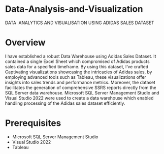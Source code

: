 # Data-Analysis-and-Visualization

DATA  ANALYTICS AND VISUALISATION USING ADIDAS SALES DATASET

# Overview

I have established a robust  Data Warehouse using Adidas Sales Dataset.
It contained a single Excel Sheet which compromised of Adidas products sales data for a specified timeframe. 
By using this dataset, I’ve crafted Captivating  visualizations showcasing the intricacies of Adidas sales, by employing advanced tools such as Tableau, these visualizations offer insights into sales trends and performance metrics. Moreover, the dataset facilitates the generation of comprehensive SSRS  reports directly from the SQL Server data warehouse.
Microsoft SQL Server Management Studio and Visual Studio 2022 were used to create a data warehouse which enabled handling processing of the Adidas sales dataset efficiently. 

# Prerequisites

- Microsoft SQL Server Management Studio
- Visual Studio 2022 
- Tableau



